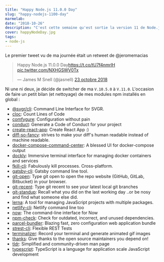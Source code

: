 ```yaml
---
title: "Happy Node.js 11.0.0 Day"
slug: "happy-nodejs-1100-day"
marmelab:
date: "2018-10-26"
description: "C'est cette semaine qu'est sortie la version 11 de Node.js. L'occasion de faire un petit ménage dans mes modules npm installés en global."
cover: happyNodeDay.jpg
tags:
- node-js
---
```


Le premier tweet vu de ma journée était un retweet de @jeromemacias

<blockquote class="twitter-tweet" data-lang="fr"><p lang="en" dir="ltr">Happy Node.js 11.0.0 Day<a href="https://t.co/tU7f4nmrlH">https://t.co/tU7f4nmrlH</a> <a href="https://t.co/NXHGSWV0Tx">pic.twitter.com/NXHGSWV0Tx</a></p>&mdash; James M Snell (@jasnell) <a href="https://twitter.com/jasnell/status/1054798780111839232?ref_src=twsrc%5Etfw">23 octobre 2018</a></blockquote>
<script async src="https://platform.twitter.com/widgets.js" charset="utf-8"></script>

Ni une ni deux, je décide de switcher de ma `V.10.5.0` à `V.11.0`. L'occasion de faire un petit bilan (et nettoyage) de mes modules npm installés en global :


- [@svgr/cli](https://www.npmjs.com/package/@svgr/cli): Command Line Interface for SVGR.
- [cloc](https://www.npmjs.com/package/cloc): Count Lines of Code
- [comfygure](https://www.npmjs.com/package/comfygure): Configuration without pain
- [conduct](https://www.npmjs.com/package/conduct): Generate a Code of Conduct for your project 
- [create-react-app](https://www.npmjs.com/package/create-react-app): Create React App :)
- [diff-so-fancy](https://www.npmjs.com/package/diff-so-fancy): strives to make your diff's human readable instead of machine readable.
- [docker-compose-command-center](https://www.npmjs.com/package/docker-compose-command-center): A blessed UI for docker-compose output
- [dockly](https://www.npmjs.com/package/dockly): Immersive terminal interface for managing docker containers and services
- [fkill-cli](https://www.npmjs.com/package/fkill-cli): Fabulously kill processes. Cross-platform.
- [gatsby-cli](https://www.npmjs.com/package/gatsby-cli): Gatsby command line tool.
- [git-open](https://www.npmjs.com/package/git-open): Type git open to open the repo website (GitHub, GitLab, Bitbucket) in your browser.
- [git-recent](https://www.npmjs.com/package/git-recent): Type git recent to see your latest local git branches
- [git-standup](https://www.npmjs.com/package/git-standup): Recall what you did on the last working day ..or be nosy and find what someone else did.
- [lerna](https://www.npmjs.com/package/lerna): A tool for managing JavaScript projects with multiple packages.
- [netlify-cli](https://www.npmjs.com/package/netlify-cli): Netlify command line too
- [now](https://www.npmjs.com/package/now): The command-line interface for Now
- [npm-check](https://www.npmjs.com/package/npm-check): Check for outdated, incorrect, and unused dependencies.
- [parcel-bundler](https://www.npmjs.com/package/parcel-bundler): Blazing fast, zero configuration web application bundle
- [strest-cli](https://www.npmjs.com/package/strest-cli): Flexible REST Tests
- [terminalizer](https://www.npmjs.com/package/terminalizer): Record your terminal and generate animated gif images
- [thanks](https://www.npmjs.com/package/thanks): Give thanks to the open source maintainers you depend on!
- [tldr](https://www.npmjs.com/package/tldr): Simplified and community-driven man page
- [typescript](https://www.npmjs.com/package/typescript): TypeScript is a language for application scale JavaScript development
